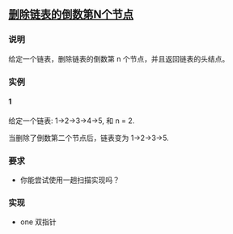 ## [删除链表的倒数第N个节点](https://leetcode-cn.com/problems/remove-nth-node-from-end-of-list/)
### 说明

给定一个链表，删除链表的倒数第 n 个节点，并且返回链表的头结点。

### 实例
#### 1

给定一个链表: 1->2->3->4->5, 和 n = 2.

当删除了倒数第二个节点后，链表变为 1->2->3->5.

### 要求
* 你能尝试使用一趟扫描实现吗？

### 实现
* one 双指针